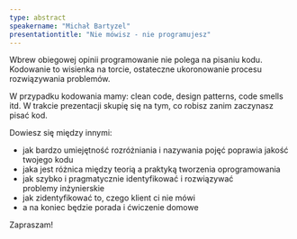 ```yaml
---
type: abstract
speakername: "Michał Bartyzel"
presentationtitle: "Nie mówisz - nie programujesz"
---
```

Wbrew obiegowej opinii programowanie nie polega na pisaniu kodu. Kodowanie to wisienka na torcie, ostateczne ukoronowanie procesu rozwiązywania problemów.

W przypadku kodowania mamy: clean code, design patterns, code smells itd. W trakcie prezentacji skupię się na tym, co robisz zanim zaczynasz pisać kod.

Dowiesz się między innymi:
* jak bardzo umiejętność rozróżniania i nazywania pojęć poprawia jakość twojego kodu
* jaka jest różnica między teorią a praktyką tworzenia oprogramowania
* jak szybko i pragmatycznie identyfikować i rozwiązywać problemy inżynierskie
* jak zidentyfikować to, czego klient ci nie mówi
* a na koniec będzie porada i ćwiczenie domowe

Zapraszam!
